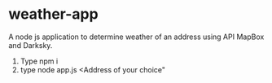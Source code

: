 # weather-app
A node js application to determine weather of an address using API MapBox and Darksky.
1. Type npm i
2. type node app.js <Address of your choice"
